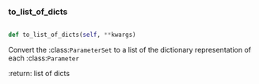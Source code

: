 ### to\_list\_of\_dicts
```py

def to_list_of_dicts(self, **kwargs)

```



Convert the :class:`ParameterSet` to a list of the dictionary representation
of each :class:`Parameter`

:return: list of dicts

